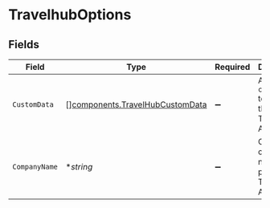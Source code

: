 # TravelhubOptions


## Fields

| Field                                                                              | Type                                                                               | Required                                                                           | Description                                                                        |
| ---------------------------------------------------------------------------------- | ---------------------------------------------------------------------------------- | ---------------------------------------------------------------------------------- | ---------------------------------------------------------------------------------- |
| `CustomData`                                                                       | [][components.TravelHubCustomData](../../models/components/travelhubcustomdata.md) | :heavy_minus_sign:                                                                 | A list of `customData` to pass to the TravelHub API.                               |
| `CompanyName`                                                                      | **string*                                                                          | :heavy_minus_sign:                                                                 | Customer company name to pass to the TravelHub API.                                |